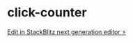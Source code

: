 # click-counter

[Edit in StackBlitz next generation editor ⚡️](https://stackblitz.com/~/github.com/Ved-alt/click-counter)